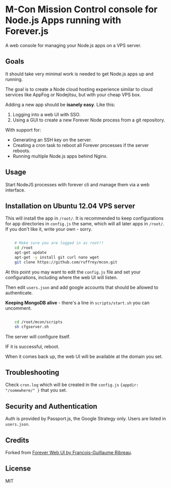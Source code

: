 # M-Con Mission Control console for Node.js Apps running with Forever.js

A web console for managing your Node.js apps on a VPS server.

## Goals

It should take very minimal work is needed to get Node.js apps up and running.

The goal is to create a Node cloud hosting experience similar to cloud services like AppFog or Nodejitsu, but with your cheap VPS box.

Adding a new app should be **isanely easy**. Like this:

1. Logging into a web UI with SSO.
1. Using a GUI to create a new Forever Node process from a git repository.

With support for:

- Generating an SSH key on the server.
- Creating a cron task to reboot all Forever processes if the server reboots.
- Running multiple Node.js apps behind Nginx.


## Usage

Start NodeJS processes with forever cli and manage them via a web interface.

## Installation on Ubuntu 12.04 VPS server

This will install the app in `/root/`. It is recommended to keep configurations for app directories in `config.js` the same, which will all later apps in `/root/`. If you don't like it, write your own - sorry.

``` bash

    # Make sure you are logged in as root!!
    cd /root
    apt-get update
    apt-get -y install git curl nano wget
    git clone https://github.com/ruffrey/mcon.git

```


At this point you may want to edit the `config.js` file and set your configurations, including where the web UI will listen.

Then edit `users.json` and add google accounts that should be allowed to authenticate.

**Keeping MongoDB alive** - there's a line in `scripts/start.sh` you can uncomment.

``` bash

    cd /root/mcon/scripts
    sh cfgserver.sh

```

The server will configure itself. 

IF it is successful, reboot. 

When it comes back up, the web UI will be available at the domain you set.


## Troubleshooting

Check `cron.log` which will be created in the `config.js` `{appdir: "/somewhere/" }` that you set.


## Security and Authentication

Auth is provided by Passport.js, the Google Strategy only. Users are listed in `users.json`.


## Credits

Forked from [Forever Web UI by Francois-Guillaume Ribreau](https://github.com/FGRibreau/forever-webui.git).


## License

MIT
